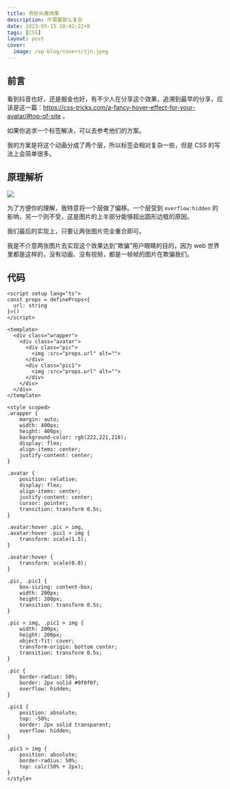 ```yaml
---
title: 奇妙头像效果
description: 不需要那么复杂
date: 2023-05-15 10:42:22+8
tags: [CSS]
layout: post
cover:
  image: /vp-blog/covers/zjn.jpeg
---
```


## 前言

看到抖音也好，还是掘金也好，有不少人在分享这个效果，追溯到最早的分享，应该是这一篇：https://css-tricks.com/a-fancy-hover-effect-for-your-avatar/#top-of-site 。

如果你追求一个标签解决，可以去参考他们的方案。

我的方案是将这个动画分成了两个层，所以标签会相对复杂一些，但是 CSS 的写法上会简单很多。

<script setup>
import MagicAvatar from '@/components/InDoc/MagicAvatar.vue'
</script>

<MagicAvatar url="/vp-blog/demo/zjn.png" />


## 原理解析

![](/resources/2023-05/12.gif)

为了方便你的理解，我特意将一个层做了偏移。一个层受到 `overflow:hidden` 的影响，另一个则不受，这是图片的上半部分能够超出圆形边框的原因。

我们最后的实现上，只要让两张图片完全重合即可。

我是不介意两张图片去实现这个效果达到“欺骗”用户眼睛的目的，因为 web 世界里都是这样的，没有动画、没有视频，都是一帧帧的图片在欺骗我们。


## 代码

```vue
<script setup lang="ts">
const props = defineProps<{
  url: string
}>()
</script>

<template>
  <div class="wrapper">
    <div class="avatar">
      <div class="pic">
        <img :src="props.url" alt="">
      </div>
      <div class="pic1">
        <img :src="props.url" alt="">
      </div>
    </div>
  </div>
</template>

<style scoped>
.wrapper {
    margin: auto;
    width: 400px;
    height: 400px;
    background-color: rgb(222,221,218);
    display: flex;
    align-items: center;
    justify-content: center;
}

.avatar {
    position: relative;
    display: flex;
    align-items: center;
    justify-content: center;
    cursor: pointer;
    transition: transform 0.5s;
}

.avatar:hover .pic > img,
.avatar:hover .pic1 > img {
    transform: scale(1.5);
}

.avatar:hover {
    transform: scale(0.8);
}

.pic, .pic1 {
    box-sizing: content-box;
    width: 200px;
    height: 200px;
    transition: transform 0.5s;
}

.pic > img, .pic1 > img {
    width: 200px;
    height: 200px;
    object-fit: cover;
    transform-origin: bottom center;
    transition: transform 0.5s;
}

.pic {
    border-radius: 50%;
    border: 2px solid #0f0f0f;
    overflow: hidden;
}

.pic1 {
    position: absolute;
    top: -50%;
    border: 2px solid transparent;
    overflow: hidden;
}

.pic1 > img {
    position: absolute;
    border-radius: 50%;
    top: calc(50% + 2px);
}
</style>
```

